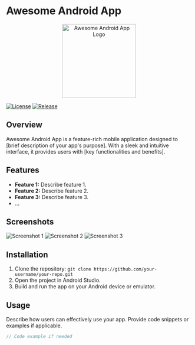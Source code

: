 # Awesome Android App

<p align="center">
  <img src="https://your-app-logo-url.png" alt="Awesome Android App Logo" width="200">
</p>

[![License](https://img.shields.io/badge/License-MIT-blue.svg)](https://opensource.org/licenses/MIT)
[![Release](https://img.shields.io/badge/Release-v1.0-green.svg)](https://github.com/your-username/your-repo/releases/tag/v1.0)

## Overview

Awesome Android App is a feature-rich mobile application designed to [brief description of your app's purpose]. With a sleek and intuitive interface, it provides users with [key functionalities and benefits].

## Features

- **Feature 1:** Describe feature 1.
- **Feature 2:** Describe feature 2.
- **Feature 3:** Describe feature 3.
- ...

## Screenshots

![Screenshot 1](screenshots/screenshot1.png)
![Screenshot 2](screenshots/screenshot2.png)
![Screenshot 3](screenshots/screenshot3.png)

## Installation

1. Clone the repository: `git clone https://github.com/your-username/your-repo.git`
2. Open the project in Android Studio.
3. Build and run the app on your Android device or emulator.

## Usage

Describe how users can effectively use your app. Provide code snippets or examples if applicable.

```java
// Code example if needed
